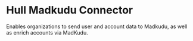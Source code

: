 # Hull Madkudu Connector

Enables organizations to send user and account data to Madkudu, as well as enrich accounts via MadKudu.
